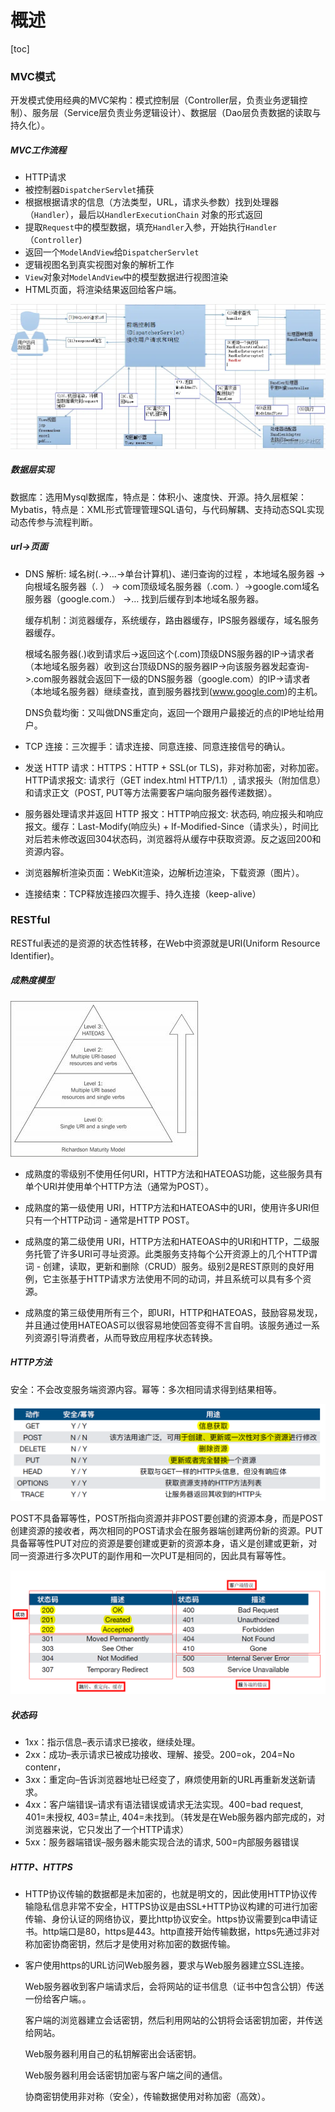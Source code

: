 

# 概述

[toc]

### MVC模式

开发模式使用经典的MVC架构：模式控制层（Controller层，负责业务逻辑控制）、服务层（Service层负责业务逻辑设计）、数据层（Dao层负责数据的读取与持久化）。

##### MVC工作流程

* HTTP请求
* 被控制器`DispatcherServlet`捕获
* 根据根据请求的信息（方法类型，URL，请求头参数）找到处理器（`Handler`），最后以`HandlerExecutionChain` 对象的形式返回
* 提取`Request`中的模型数据，填充`Handler`入参，开始执行`Handler`（`Controller`)
* 返回一个`ModelAndView`给`DispatcherServlet`
* 逻辑视图名到真实视图对象的解析工作
* `View`对象对`ModelAndView`中的模型数据进行视图渲染
* HTML页面，将渲染结果返回给客户端。

<img src="%E4%BB%BFB%E7%AB%99.assets/16b27eedc1634c3f_tplv-t2oaga2asx-zoom-in-crop-mark_1304_0_0_0.webp" alt="16b27eedc1634c3f_tplv-t2oaga2asx-zoom-in-crop-mark_1304_0_0_0" style="zoom:50%;" />

##### 数据层实现

数据库：选用Mysql数据库，特点是：体积小、速度快、开源。持久层框架：Mybatis，特点是：XML形式管理管理SQL语句，与代码解耦、支持动态SQL实现动态传参与流程判断。

##### url->页面

* DNS 解析: 域名树(.->…->单台计算机)、递归查询的过程 ，本地域名服务器 -> 向根域名服务器（. ） -> com顶级域名服务器（.com. ）->google.com域名服务器（google.com.） ->… 找到后缓存到本地域名服务器。

  缓存机制：浏览器缓存，系统缓存，路由器缓存，IPS服务器缓存，域名服务器缓存。

  根域名服务器(.)收到请求后->返回这个(.com)顶级DNS服务器的IP->请求者（本地域名服务器）收到这台顶级DNS的服务器IP->向该服务器发起查询->.com服务器就会返回下一级的DNS服务器（google.com）的IP->请求者（本地域名服务器）继续查找，直到服务器找到(www.google.com)的主机。

  DNS负载均衡：又叫做DNS重定向，返回一个跟用户最接近的点的IP地址给用户。

* TCP 连接：三次握手：请求连接、同意连接、同意连接信号的确认。

* 发送 HTTP 请求：HTTPS：HTTP + SSL(or TLS)，非对称加密，对称加密。HTTP请求报文: 请求行（GET index.html HTTP/1.1）, 请求报头（附加信息）和请求正文（POST, PUT等方法需要客户端向服务器传递数据）。

* 服务器处理请求并返回 HTTP 报文：HTTP响应报文: 状态码, 响应报头和响应报文。缓存：Last-Modify(响应头) + If-Modified-Since（请求头），时间比对后若未修改返回304状态码，浏览器将从缓存中获取资源。反之返回200和资源内容。

* 浏览器解析渲染页面：WebKit渲染，边解析边渲染，下载资源（图片）。

* 连接结束：TCP释放连接四次握手、持久连接（keep-alive）

### RESTful

RESTful表述的是资源的状态性转移，在Web中资源就是URI(Uniform Resource Identifier)。

##### 成熟度模型



![Richardson-Maturity-Model-300x249](%E4%BB%BFB%E7%AB%99.assets/Richardson-Maturity-Model-300x249.jpg)

* 成熟度的零级别不使用任何URI，HTTP方法和HATEOAS功能，这些服务具有单个URI并使用单个HTTP方法（通常为POST）。

* 成熟度的第一级使用 URI，HTTP方法和HATEOAS中的URI，使用许多URI但只有一个HTTP动词 - 通常是HTTP POST。

* 成熟度的第二级使用 URI，HTTP方法和HATEOAS中的URI和HTTP，二级服务托管了许多URI可寻址资源。此类服务支持每个公开资源上的几个HTTP谓词 - 创建，读取，更新和删除（CRUD）服务。级别2是REST原则的良好用例，它主张基于HTTP请求方法使用不同的动词，并且系统可以具有多个资源。

* 成熟度的第三级使用所有三个，即URI，HTTP和HATEOAS，鼓励容易发现，并且通过使用HATEOAS可以很容易地使回答变得不言自明。该服务通过一系列资源引导消费者，从而导致应用程序状态转换。

##### HTTP方法

安全：不会改变服务端资源内容。幂等：多次相同请求得到结果相等。

<img src="%E4%BB%BFB%E7%AB%99.assets/image-20220409215824088.png" alt="image-20220409215824088" style="zoom:60%;" />

POST不具备幂等性，POST所指向资源并非POST要创建的资源本身，而是POST创建资源的接收者，两次相同的POST请求会在服务器端创建两份新的资源。PUT具备幂等性PUT对应的资源是要创建或更新的资源本身，语义是创建或更新，对同一资源进行多次PUT的副作用和一次PUT是相同的，因此具有幂等性。

<img src="%E4%BB%BFB%E7%AB%99.assets/image-20220409220425950.png" alt="image-20220409220425950" style="zoom:65%;" />

##### 状态码

- 1xx：指示信息–表示请求已接收，继续处理。
- 2xx：成功–表示请求已被成功接收、理解、接受。200=ok，204=No contenr，
- 3xx：重定向–告诉浏览器地址已经变了，麻烦使用新的URL再重新发送新请求。
- 4xx：客户端错误–请求有语法错误或请求无法实现。400=bad request, 401=未授权, 403=禁止, 404=未找到。（转发是在Web服务器内部完成的，对浏览器来说，它只发出了一个HTTP请求）
- 5xx：服务器端错误–服务器未能实现合法的请求, 500=内部服务器错误

##### HTTP、HTTPS

* HTTP协议传输的数据都是未加密的，也就是明文的，因此使用HTTP协议传输隐私信息非常不安全，HTTPS协议是由SSL+HTTP协议构建的可进行加密传输、身份认证的网络协议，要比http协议安全。https协议需要到ca申请证书。http端口是80，https是443。http直接开始传输数据，https先通过非对称加密协商密钥，然后才是使用对称加密的数据传输。

* 客户使用https的URL访问Web服务器，要求与Web服务器建立SSL连接。

  Web服务器收到客户端请求后，会将网站的证书信息（证书中包含公钥）传送一份给客户端。。

  客户端的浏览器建立会话密钥，然后利用网站的公钥将会话密钥加密，并传送给网站。

  Web服务器利用自己的私钥解密出会话密钥。

  Web服务器利用会话密钥加密与客户端之间的通信。

  协商密钥使用非对称（安全），传输数据使用对称加密（高效）。

